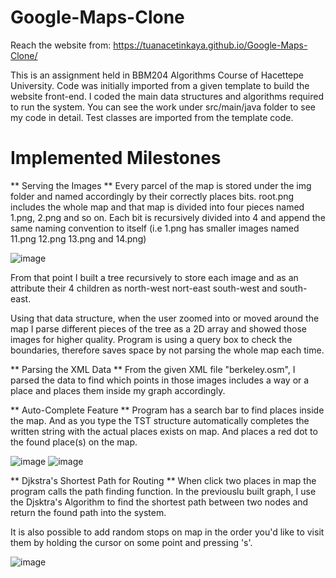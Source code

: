 # Google-Maps-Clone #

Reach the website from: https://tuanacetinkaya.github.io/Google-Maps-Clone/

This is an assignment held in BBM204 Algorithms Course of Hacettepe University. Code was initially imported from a given template to build the website front-end. I coded the main data structures and algorithms required to run the system. You can see the work under src/main/java folder to see my code in detail. Test classes are imported from the template code. 

# Implemented Milestones #
** Serving the Images **
Every parcel of the map is stored under the img folder and named accordingly by their correctly places bits. root.png includes the whole map and that map is divided into four pieces named 1.png, 2.png and so on. Each bit is recursively divided into 4 and append the same naming convention to itself (i.e 1.png has smaller images named 11.png 12.png 13.png and 14.png) 

![image](https://user-images.githubusercontent.com/47085047/123252559-18052b00-d4f5-11eb-953c-2ac29c7dadbc.png)


From that point I built a tree recursively to store each image and as an attribute their 4 children as north-west nort-east south-west and south-east. 

Using that data structure, when the user zoomed into or moved around the map I parse different pieces of the tree as a 2D array and showed those images for higher quality. Program is using a query box to check the boundaries, therefore saves space by not parsing the whole map each time.

** Parsing the XML Data **
From the given XML file "berkeley.osm", I parsed the data to find which points in those images includes a way or a place and places them inside my graph accordingly.

** Auto-Complete Feature ** 
Program has a search bar to find places inside the map. And as you type the TST structure automatically completes the written string with the actual places exists on map.  And places a red dot to the found place(s) on the map.

![image](https://user-images.githubusercontent.com/47085047/123251925-649c3680-d4f4-11eb-813d-8fd471ed8865.png)
![image](https://user-images.githubusercontent.com/47085047/123251988-72ea5280-d4f4-11eb-873d-eaca0a951304.png)

** Djkstra's Shortest Path for Routing **
When click two places in map the program calls the path finding function. In the previouslu built graph, I use the Djsktra's Algorithm to find the shortest path between two nodes and return the found path into the system.

It is also possible to add random stops on map in the order you'd like to visit them by holding the cursor on some point and pressing 's'.

![image](https://user-images.githubusercontent.com/47085047/123252495-04f25b00-d4f5-11eb-9c4e-0e403dfc2fef.png)
